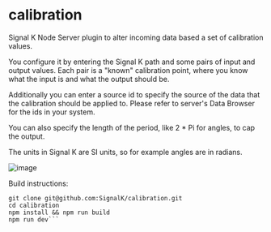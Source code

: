 # calibration
Signal K Node Server plugin to alter incoming data based a set of calibration values.


You configure it by entering the Signal K path and some pairs of input and output values. Each pair is a "known" calibration point, where you know what the input is and what the output should be.

Additionally you can enter a source id to specify the source of the data that the calibration should be applied to. Please refer to server's Data Browser for the ids in your system.

You can also specify the length of the period, like 2 * Pi for angles, to cap the output.

The units in Signal K are SI units, so for example angles are in radians.

![image](https://user-images.githubusercontent.com/1049678/100268587-ef688300-2f5d-11eb-9b5e-4358af94d110.png)

Build instructions:
```
git clone git@github.com:SignalK/calibration.git
cd calibration
npm install && npm run build
npm run dev```

